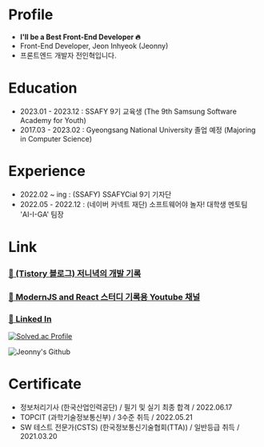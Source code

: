 
# Profile
- **I'll be a Best Front-End Developer 🔥**
- Front-End Developer, Jeon Inhyeok (Jeonny)
- 프론트엔드 개발자 전인혁입니다.

# Education
- 2023.01 - 2023.12 : SSAFY 9기 교육생 (The 9th Samsung Software Academy for Youth)
- 2017.03 - 2023.02 : Gyeongsang National University 졸업 예정 (Majoring in Computer Science)

# Experience
- 2022.02 ~ ing : (SSAFY) SSAFYCial 9기 기자단
- 2022.05 - 2022.12 : (네이버 커넥트 재단) 소프트웨어야 놀자! 대학생 멘토팀 'AI-I-GA' 팀장


# Link
### <a href="https://jeon-ny.tistory.com/" target="_blank">🔗 (Tistory 블로그) 저니녁의 개발 기록</a>
### <a href="https://www.youtube.com/channel/UCdUqEj-gmY_sbgHw9iqdSlg" target="_blank">🔗 ModernJS and React 스터디 기록용 Youtube 채널</a>
### <a href="https://www.linkedin.com/in/%EC%9D%B8%ED%98%81-%EC%A0%84-2494a8241/" target="_blank">🔗 Linked In</a>


[![Solved.ac Profile](http://mazassumnida.wtf/api/v2/generate_badge?boj=wjs_5025)](https://solved.ac/wjs_5025/)

![Jeonny's Github](https://github-readme-stats.vercel.app/api?username=wjs5025&show_icons=true&theme=merko)

# Certificate
- 정보처리기사 (한국산업인력공단) / 필기 및 실기 최종 합격 / 2022.06.17
- TOPCIT (과학기술정보통신부) / 3수준 취득 / 2022.05.21
- SW 테스트 전문가(CSTS) (한국정보통신기술협회(TTA)) / 일반등급 취득 / 2021.03.20
